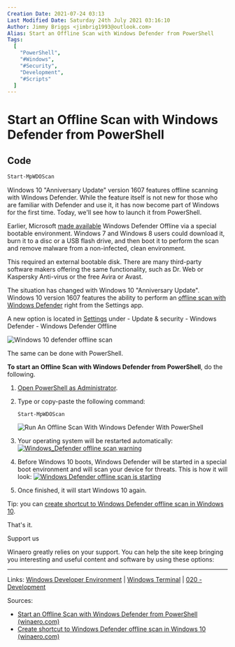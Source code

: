 ```yaml
---
Creation Date: 2021-07-24 03:13
Last Modified Date: Saturday 24th July 2021 03:16:10
Author: Jimmy Briggs <jimbrig1993@outlook.com>
Alias: Start an Offline Scan with Windows Defender from PowerShell
Tags:
  [
    "PowerShell",
    "#Windows",
    "#Security",
    "Development",
    "#Scripts"
  ]
---
```


# Start an Offline Scan with Windows Defender from PowerShell

## Code

```powershell
Start-MpWDOScan
```

Windows 10 "Anniversary Update" version 1607 features offline scanning with Windows Defender. While the feature itself is not new for those who are familiar with Defender and use it, it has now become part of Windows for the first time. Today, we'll see how to launch it from PowerShell.

Earlier, Microsoft [made available](http://windows.microsoft.com/en-US/windows/what-is-windows-defender-offline) Windows Defender Offline via a special bootable environment. Windows 7 and Windows 8 users could download it, burn it to a disc or a USB flash drive, and then boot it to perform the scan and remove malware from a non-infected, clean environment.

This required an external bootable disk. There are many third-party software makers offering the same functionality, such as Dr. Web or Kaspersky Anti-virus or the free Avira or Avast.

The situation has changed with Windows 10 "Anniversary Update". Windows 10 version 1607 features the ability to perform an [offline scan with Windows Defender](https://winaero.com/blog/how-to-perform-an-offline-scan-with-windows-defender/) right from the Settings app.

A new option is located in [Settings](https://winaero.com/blog/all-ways-to-open-settings-app-in-windows-10/) under - Update & security - Windows Defender - Windows Defender Offline

![Windows 10 defender offline scan](https://winaero.com/blog/wp-content/uploads/2016/02/Windows-10-defender-offline-scan-600x411.png)

The same can be done with PowerShell.

**To start an Offline Scan with Windows Defender from PowerShell**, do the following.

1.  [Open PowerShell as Administrator](https://winaero.com/blog/all-ways-to-open-powershell-in-windows-10/#elevated).
2.  Type or copy-paste the following command:
    
    `Start-MpWDOScan`
    
    ![Run An Offline Scan With Windows Defender With PowerShell](https://winaero.com/blog/wp-content/uploads/2017/03/Run-an-Offline-Scan-with-Windows-Defender-with-PowerShell-600x149.png)
    
3.  Your operating system will be restarted automatically: [![Windows_Defender offline scan warning](https://winaero.com/blog/wp-content/uploads/2016/03/Windows_Defender-offline-scan-warning-600x136.png)](https://winaero.com/blog/wp-content/uploads/2016/03/Windows_Defender-offline-scan-warning.png) 
4.  Before Windows 10 boots, Windows Defender will be started in a special boot environment and will scan your device for threats. This is how it will look: [![Windows Defender offline scan is starting](https://winaero.com/blog/wp-content/uploads/2016/03/Windows-Defender-offline-scan-is-starting.png)](https://winaero.com/blog/wp-content/uploads/2016/03/Windows-Defender-offline-scan-is-starting.png) 
5.  Once finished, it will start Windows 10 again.

Tip: you can [create shortcut to Windows Defender offline scan in Windows 10](https://winaero.com/blog/create-shortcut-to-windows-defender-offline-scan-in-windows-10/).

That's it.

Support us

Winaero greatly relies on your support. You can help the site keep bringing you interesting and useful content and software by using these options:

***

Links: [Windows Developer Environment](Windows%20Developer%20Environment.md) | [Windows Terminal](Windows%20Terminal.md) | [020 - Development](../1-Maps-of-Content/020%20-%20Development.md)

Sources: 
- [Start an Offline Scan with Windows Defender from PowerShell (winaero.com)](https://winaero.com/offline-scan-windows-defender-powershell/#:~:text=The%20same%20can%20be%20done%20with%20PowerShell.%20To,Once%20finished%2C%20it%20will%20start%20Windows%2010%20again.)
- [Create shortcut to Windows Defender offline scan in Windows 10 (winaero.com)](https://winaero.com/create-shortcut-to-windows-defender-offline-scan-in-windows-10/)


